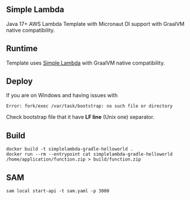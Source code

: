 ## Simple Lambda

Java 17+ AWS Lambda Template with Micronaut DI support with GraalVM native compatibility.

## Runtime

Template uses [Simple Lambda](https://github.com/GoodforGod/simple-awslambda) with GraalVM native compatibility.

## Deploy

If you are on Windows and having issues with 
```
Error: fork/exec /var/task/bootstrap: no such file or directory
```

Check bootstrap file that it have **LF line** (Unix one) separator.

## Build

```shell
docker build -t simplelambda-gradle-helloworld .
docker run --rm --entrypoint cat simplelambda-gradle-helloworld /home/application/function.zip > build/function.zip
```

## SAM

```shell
sam local start-api -t sam.yaml -p 3000
```